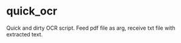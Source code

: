 # quick_ocr
Quick and dirty OCR script. Feed pdf file as arg, receive txt file with extracted text.
